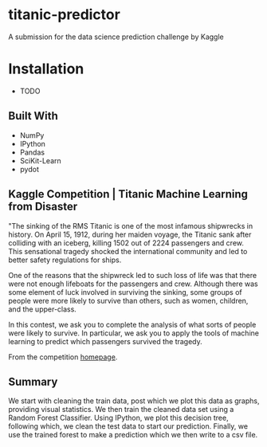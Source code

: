 # titanic-predictor
A submission for the data science prediction challenge by Kaggle

# Installation
* TODO

## Built With ##

 - NumPy
 - IPython
 - Pandas
 - SciKit-Learn
 - pydot

## Kaggle Competition | Titanic Machine Learning from Disaster ##

"The sinking of the RMS Titanic is one of the most infamous shipwrecks in history. On April 15, 1912, during her maiden voyage, the Titanic sank after colliding with an iceberg, killing 1502 out of 2224 passengers and crew. This sensational tragedy shocked the international community and led to better safety regulations for ships.

One of the reasons that the shipwreck led to such loss of life was that there were not enough lifeboats for the passengers and crew. Although there was some element of luck involved in surviving the sinking, some groups of people were more likely to survive than others, such as women, children, and the upper-class.

In this contest, we ask you to complete the analysis of what sorts of people were likely to survive. In particular, we ask you to apply the tools of machine learning to predict which passengers survived the tragedy.

From the competition [homepage](http://www.kaggle.com/c/titanic-gettingStarted).

## Summary ##

We start with cleaning the train data, post which we plot this data as graphs,  providing visual statistics. We then train the cleaned data set using a Random Forest Classifier. Using IPython, we plot this decision tree, following which, we clean the test data to start our prediction. Finally, we use the trained forest to make a prediction which we then write to a csv file. 
